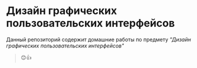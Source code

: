 # Дизайн графических пользовательских интерфейсов

Данный репозиторий содержит домашние работы по предмету *"Дизайн графических пользовательских интерфейсов"*
 
 >😊👍